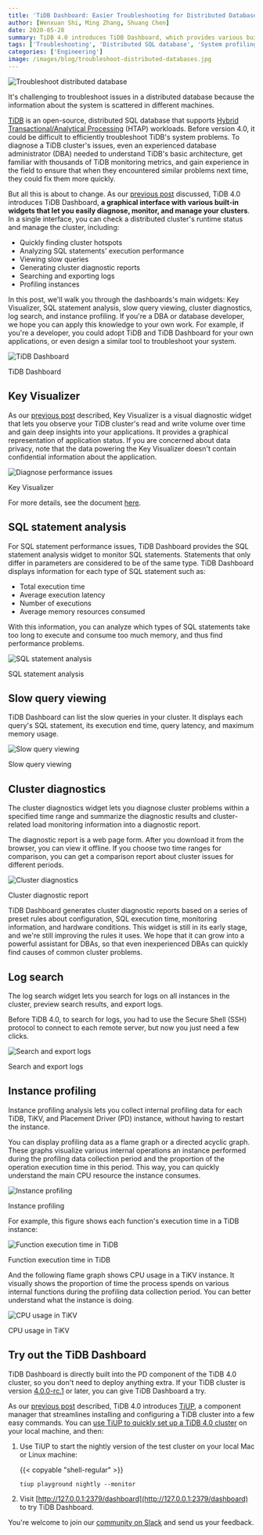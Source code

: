 ```yaml
---
title: 'TiDB Dashboard: Easier Troubleshooting for Distributed Databases'
author: [Wenxuan Shi, Ming Zhang, Shuang Chen]
date: 2020-05-28
summary: TiDB 4.0 introduces TiDB Dashboard, which provides various built-in widgets in a graphical interface that let you easily diagnose, monitor, and manage your clusters in one place. Now you can troubleshoot TiDB clusters more easily. 
tags: ['Troubleshooting', 'Distributed SQL database', 'System profiling']
categories: ['Engineering']
image: /images/blog/troubleshoot-distributed-databases.jpg
--- 
```


![Troubleshoot distributed database](media/troubleshoot-distributed-databases.jpg)

It's challenging to troubleshoot issues in a distributed database because the information about the system is scattered in different machines. 

[TiDB](https://pingcap.com/docs/stable/) is an open-source, distributed SQL database that supports [Hybrid Transactional/Analytical Processing](https://en.wikipedia.org/wiki/HTAP) (HTAP) workloads. Before version 4.0, it could be difficult to efficiently troubleshoot TiDB's system problems. To diagnose a TiDB cluster's issues, even an experienced database administrator (DBA) needed to understand TiDB's basic architecture, get familiar with thousands of TiDB monitoring metrics, and gain experience in the field to ensure that when they encountered similar problems next time, they could fix them more quickly.

But all this is about to change. As our [previous post](https://pingcap.com/blog/tidb-4.0-preview-easier-to-use-production-ready-htap-database/) discussed, TiDB 4.0 introduces TiDB Dashboard, **a graphical interface with** **various built-in widgets that let you easily diagnose, monitor, and manage your clusters**. In a single interface, you can check a distributed cluster's runtime status and manage the cluster, including:

* Quickly finding cluster hotspots
* Analyzing SQL statements' execution performance
* Viewing slow queries
* Generating cluster diagnostic reports
* Searching and exporting logs
* Profiling instances

In this post, we'll walk you through the dashboards's main widgets: Key Visualizer, SQL statement analysis, slow query viewing, cluster diagnostics, log search, and instance profiling. If you're a DBA or database developer, we hope you can apply this knowledge to your own work. For example, if you're a developer, you could adopt TiDB and TiDB Dashboard for your own applications, or even design a similar tool to troubleshoot your system.

![TiDB Dashboard](media/tidb-dashboard-overview.gif)
<div class="caption-center"> TiDB Dashboard </div>

## Key Visualizer

As our [previous post](https://pingcap.com/blog/observe-distributed-databases-to-discover-unknowns/) described, Key Visualizer is a visual diagnostic widget that lets you observe your TiDB cluster's read and write volume over time and gain deep insights into your applications. It provides a graphical representation of application status. If you are concerned about data privacy, note that the data powering the Key Visualizer doesn't contain confidential information about the application.

![Diagnose performance issues](media/key-viz.gif)
<div class="caption-center"> Key Visualizer </div>

For more details, see the document [here](https://pingcap.com/docs/stable/key-visualizer-monitoring-tool/).

## SQL statement analysis

For SQL statement performance issues, TiDB Dashboard provides the SQL statement analysis widget to monitor SQL statements. Statements that only differ in parameters are considered to be of the same type. TiDB Dashboard displays information for each type of SQL statement such as:

* Total execution time
* Average execution latency
* Number of executions
* Average memory resources consumed

With this information, you can analyze which types of SQL statements take too long to execute and consume too much memory, and thus find performance problems.

![SQL statement analysis](media/sql-statement-analysis.gif)
<div class="caption-center"> SQL statement analysis </div>

## Slow query viewing

TiDB Dashboard can list the slow queries in your cluster. It displays each query's SQL statement, its execution end time, query latency, and maximum memory usage.

![Slow query viewing](media/slow-queries.gif)
<div class="caption-center"> Slow query viewing </div>

## Cluster diagnostics

The cluster diagnostics widget lets you diagnose cluster problems within a specified time range and summarize the diagnostic results and cluster-related load monitoring information into a diagnostic report. 

The diagnostic report is a web page form. After you download it from the browser, you can view it offline. If you choose two time ranges for comparison, you can get a comparison report about cluster issues for different periods.

![Cluster diagnostics](media/cluster-diagnostics.gif)
<div class="caption-center"> Cluster diagnostic report </div>

TiDB Dashboard generates cluster diagnostic reports based on a series of preset rules about configuration, SQL execution time, monitoring information, and hardware conditions. This widget is still in its early stage, and we're still improving the rules it uses. We hope that it can grow into a powerful assistant for DBAs, so that even inexperienced DBAs can quickly find causes of common cluster problems.

## Log search

The log search widget lets you search for logs on all instances in the cluster, preview search results, and export logs. 

Before TiDB 4.0, to search for logs, you had to use the Secure Shell (SSH) protocol to connect to each remote server, but now you just need a few clicks.

![Search and export logs](media/log-search.gif)
<div class="caption-center"> Search and export logs </div>

## Instance profiling

Instance profiling analysis lets you collect internal profiling data for each TiDB, TiKV, and Placement Driver (PD) instance, without having to restart the instance. 

You can display profiling data as a flame graph or a directed acyclic graph. These graphs visualize various internal operations an instance performed during the profiling data collection period and the proportion of the operation execution time in this period. This way, you can quickly understand the main CPU resource the instance consumes.

![Instance profiling](media/instance-profiling.jpg)
<div class="caption-center"> Instance profiling </div>

For example, this figure shows each function's execution time in a TiDB instance:

![Function execution time in TiDB](media/function-execution-time.jpg)
<div class="caption-center"> Function execution time in TiDB </div>

And the following flame graph shows CPU usage in a TiKV instance. It visually shows the proportion of time the process spends on various internal functions during the profiling data collection period. You can better understand what the instance is doing.

![CPU usage in TiKV](media/cpu-usage-in-tikv.jpg)
<div class="caption-center"> CPU usage in TiKV </div>

## Try out the TiDB Dashboard

TiDB Dashboard is directly built into the PD component of the TiDB 4.0 cluster, so you don't need to deploy anything extra. If your TiDB cluster is version [4.0.0-rc.1](https://pingcap.com/docs/stable/releases/release-4.0.0-rc.1/) or later, you can give TiDB Dashboard a try. 

As our [previous post](https://pingcap.com/blog/get-tidb-cluster-up-in-only-one-minute/) described, TiDB 4.0 introduces [TiUP](https://github.com/pingcap-incubator/tiup), a component manager that streamlines installing and configuring a TiDB cluster into a few easy commands. You can [use TiUP to quickly set up a TiDB 4.0 cluster](https://pingcap.com/docs/stable/production-deployment-using-tiup/) on your local machine, and then:

1. Use TiUP to start the nightly version of the test cluster on your local Mac or Linux machine:

    {{< copyable "shell-regular" >}}
    
    ```shell
    tiup playground nightly --monitor
    ```

2. Visit [http://127.0.0.1:2379/dashboard](http://127.0.0.1:2379/dashboard) to try TiDB Dashboard.

You're welcome to join our [community on Slack](https://slack.tidb.io/invite?team=tidb-community&channel=everyone&ref=pingcap-blog) and send us your feedback.
